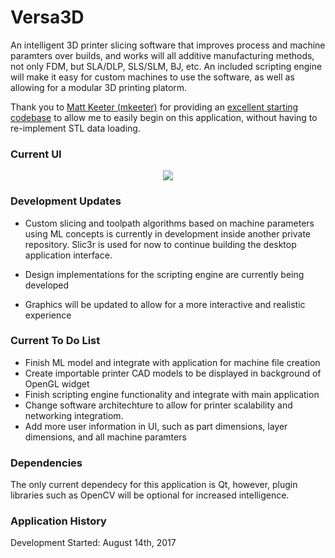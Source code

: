 # Versa3D

An intelligent 3D printer slicing software that improves process and machine paramters over builds, and works will all additive manufacturing methods, not only FDM, but SLA/DLP, SLS/SLM, BJ, etc. An included scripting engine will make it easy for custom machines to use the software, as well as allowing for a modular 3D printing platorm. 

Thank you to [Matt Keeter (mkeeter)](https://github.com/mkeeter) for providing an [excellent starting codebase](https://github.com/mkeeter/fstl) to allow me to easily begin on this application, without having to re-implement STL data loading.

### Current UI

<p align="center">
  <img src="https://github.com/alitoyserkani/Versa3D/blob/master/info/interfaceScreenShot.png" />
</p>

### Development Updates

- Custom slicing and toolpath algorithms based on machine parameters using ML concepts is currently in development inside another private repository. Slic3r is used for now to continue building the desktop application interface.

- Design implementations for the scripting engine are currently being developed
- Graphics will be updated to allow for a more interactive and realistic experience

### Current To Do List
- Finish ML model and integrate with application for machine file creation
- Create importable printer CAD models to be displayed in background of OpenGL widget 
- Finish scripting engine functionality and integrate with main application
- Change software architechture to allow for printer scalability and networking integratiom.
- Add more user information in UI, such as part dimensions, layer dimensions, and all machine paramters

### Dependencies

The only current dependecy for this application is Qt, however, plugin libraries such as OpenCV will be optional for increased intelligence.

### Application History

Development Started: August 14th, 2017

